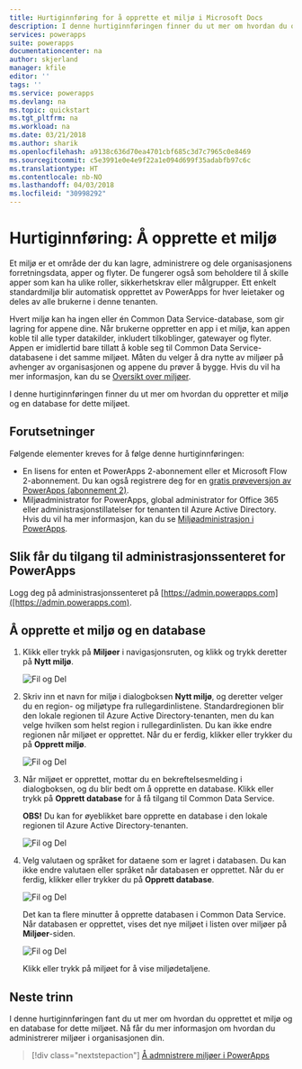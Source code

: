 ```yaml
---
title: Hurtiginnføring for å opprette et miljø i Microsoft Docs
description: I denne hurtiginnføringen finner du ut mer om hvordan du oppretter et miljø
services: powerapps
suite: powerapps
documentationcenter: na
author: skjerland
manager: kfile
editor: ''
tags: ''
ms.service: powerapps
ms.devlang: na
ms.topic: quickstart
ms.tgt_pltfrm: na
ms.workload: na
ms.date: 03/21/2018
ms.author: sharik
ms.openlocfilehash: a9138c636d70ea4701cbf685c3d7c7965c0e8469
ms.sourcegitcommit: c5e3991e0e4e9f22a1e094d699f35adabfb97c6c
ms.translationtype: HT
ms.contentlocale: nb-NO
ms.lasthandoff: 04/03/2018
ms.locfileid: "30998292"
---
```

# <a name="quickstart-create-an-environment"></a>Hurtiginnføring: Å opprette et miljø
Et miljø er et område der du kan lagre, administrere og dele organisasjonens forretningsdata, apper og flyter. De fungerer også som beholdere til å skille apper som kan ha ulike roller, sikkerhetskrav eller målgrupper. Ett enkelt standardmiljø blir automatisk opprettet av PowerApps for hver leietaker og deles av alle brukerne i denne tenanten.

Hvert miljø kan ha ingen eller én Common Data Service-database, som gir lagring for appene dine. Når brukerne oppretter en app i et miljø, kan appen koble til alle typer datakilder, inkludert tilkoblinger, gatewayer og flyter. Appen er imidlertid bare tillatt å koble seg til Common Data Service-databasene i det samme miljøet. Måten du velger å dra nytte av miljøer på avhenger av organisasjonen og appene du prøver å bygge. Hvis du vil ha mer informasjon, kan du se [Oversikt over miljøer](environments-overview.md).

I denne hurtiginnføringen finner du ut mer om hvordan du oppretter et miljø og en database for dette miljøet.

## <a name="prerequisites"></a>Forutsetninger
 Følgende elementer kreves for å følge denne hurtiginnføringen:
 * En lisens for enten et PowerApps 2-abonnement eller et Microsoft Flow 2-abonnement. Du kan også registrere deg for en [gratis prøveversjon av PowerApps (abonnement 2)](https://web.powerapps.com/signup?redirect=marketing&email=).
 * Miljøadministrator for PowerApps, global administrator for Office 365 eller administrasjonstillatelser for tenanten til Azure Active Directory. Hvis du vil ha mer informasjon, kan du se [Miljøadministrasjon i PowerApps](environments-administration.md).

## <a name="sign-in-to-the-powerapps-admin-center"></a>Slik får du tilgang til administrasjonssenteret for PowerApps
Logg deg på administrasjonssenteret på [https://admin.powerapps.com]([https://admin.powerapps.com).

## <a name="create-an-environment-and-database"></a>Å opprette et miljø og en database
1. Klikk eller trykk på **Miljøer** i navigasjonsruten, og klikk og trykk deretter på **Nytt miljø**.

    ![Fil og Del](./media/create-environment/new-environment.png)
2. Skriv inn et navn for miljø i dialogboksen **Nytt miljø**, og deretter velger du en region- og miljøtype fra rullegardinlistene. Standardregionen blir den lokale regionen til Azure Active Directory-tenanten, men du kan velge hvilken som helst region i rullegardinlisten. Du kan ikke endre regionen når miljøet er opprettet. Når du er ferdig, klikker eller trykker du på **Opprett miljø**.

    ![Fil og Del](./media/create-environment/new-environment-dialog.png)
3. Når miljøet er opprettet, mottar du en bekreftelsesmelding i dialogboksen, og du blir bedt om å opprette en database. Klikk eller trykk på **Opprett database** for å få tilgang til Common Data Service.

    **OBS!** Du kan for øyeblikket bare opprette en database i den lokale regionen til Azure Active Directory-tenanten.

    ![Fil og Del](./media/create-environment/create-database-dialog.png)
4. Velg valutaen og språket for dataene som er lagret i databasen. Du kan ikke endre valutaen eller språket når databasen er opprettet. Når du er ferdig, klikker eller trykker du på **Opprett database**.

    ![Fil og Del](./media/create-environment/create-database-dialog2.png)

    Det kan ta flere minutter å opprette databasen i Common Data Service. Når databasen er opprettet, vises det nye miljøet i listen over miljøer på **Miljøer**-siden.

    ![Fil og Del](./media/create-environment/new-environment-created.png)

    Klikk eller trykk på miljøet for å vise miljødetaljene.

## <a name="next-steps"></a>Neste trinn
I denne hurtiginnføringen fant du ut mer om hvordan du opprettet et miljø og en database for dette miljøet. Nå får du mer informasjon om hvordan du administrerer miljøer i organisasjonen din.

> [!div class="nextstepaction"]
> [Å admnistrere miljøer i PowerApps](environments-administration.md)
